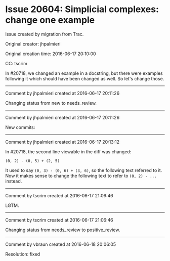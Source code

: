 # Issue 20604: Simplicial complexes: change one example

Issue created by migration from Trac.

Original creator: jhpalmieri

Original creation time: 2016-06-17 20:10:00

CC:  tscrim

In #20718, we changed an example in a docstring, but there were examples following it which should have been changed as well. So let's change those.



---

Comment by jhpalmieri created at 2016-06-17 20:11:26

Changing status from new to needs_review.


---

Comment by jhpalmieri created at 2016-06-17 20:11:26

New commits:


---

Comment by jhpalmieri created at 2016-06-17 20:13:12

In #20718, the second line viewable in the diff was changed:

```
(0, 2) - (0, 5) + (2, 5)
```

It used to say `(0, 3) - (0, 6) + (3, 6)`, so the following text referred to it. Now it makes sense to change the following text to refer to `(0, 2) - ...` instead.


---

Comment by tscrim created at 2016-06-17 21:06:46

LGTM.


---

Comment by tscrim created at 2016-06-17 21:06:46

Changing status from needs_review to positive_review.


---

Comment by vbraun created at 2016-06-18 20:06:05

Resolution: fixed
